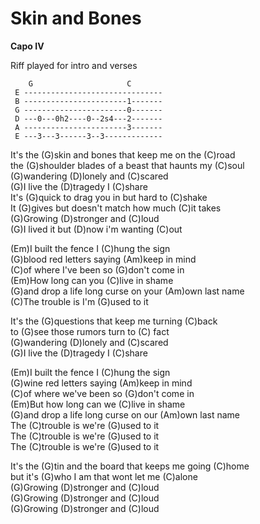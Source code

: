 # Skin and Bones

**Capo IV**  
  
Riff played for intro and verses  

``` 
    G                     C     
 E -------------------------------
 B -----------------------1-------
 G -----------------------0-------
 D ---0---0h2----0--2s4---2-------
 A -----------------------3-------
 E ---3---3------3--3-------------
```

  
It's the (G)skin and bones that keep me on the (C)road  
the (G)shoulder blades of a beast that haunts my (C)soul  
(G)wandering (D)lonely and (C)scared  
(G)I live the (D)tragedy I (C)share  
It's (G)quick to drag you in but hard to (C)shake  
It (G)gives but doesn't match how much (C)it takes  
(G)Growing (D)stronger and (C)loud  
(G)I lived it but (D)now i'm wanting (C)out  
  
(Em)I built the fence I (C)hung the sign  
(G)blood red letters saying (Am)keep in mind  
(C)of where I've been so (G)don't come in  
(Em)How long can you (C)live in shame  
(G)and drop a life long curse on your (Am)own last name  
(C)The trouble is I'm (G)used to it  
  
It's the (G)questions that keep me turning (C)back  
to (G)see those rumors turn to (C) fact  
(G)wandering (D)lonely and (C)scared  
(G)I live the (D)tragedy I (C)share  
  
(Em)I built the fence I (C)hung the sign  
(G)wine red letters saying (Am)keep in mind  
(C)of where we've been so (G)don't come in  
(Em)But how long can we (C)live in shame  
(G)and drop a life long curse on our (Am)own last name  
The (C)trouble is we're (G)used to it  
The (C)trouble is we're (G)used to it  
The (C)trouble is we're (G)used to it  
  
It's the (G)tin and the board that keeps me going (C)home  
but it's (G)who I am that wont let me (C)alone  
(G)Growing (D)stronger and (C)loud  
(G)Growing (D)stronger and (C)loud  
(G)Growing (D)stronger and (C)loud
